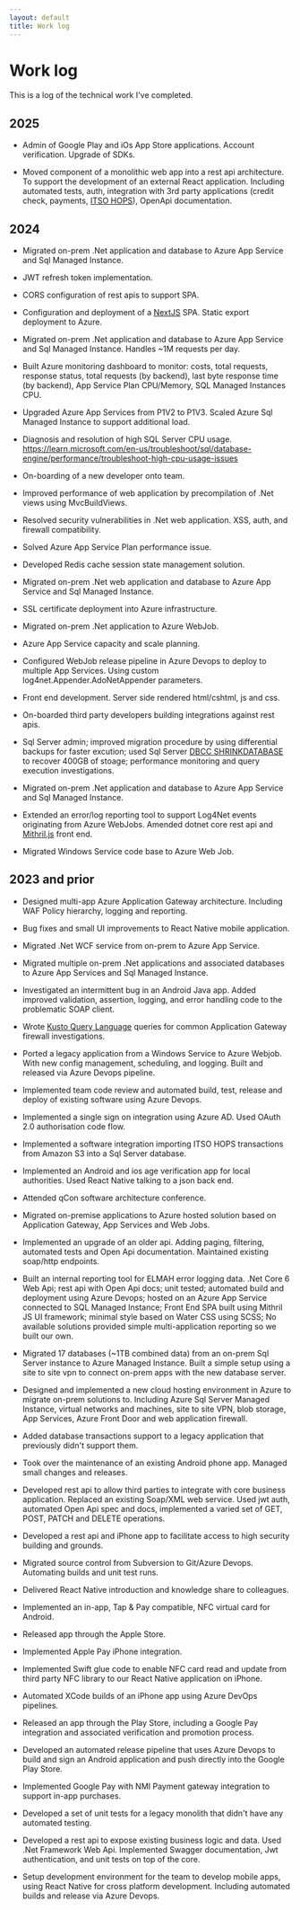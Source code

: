 ```yaml
---
layout: default
title: Work log
---
```


# Work log

This is a log of the technical work I've completed.

## 2025

- Admin of Google Play and iOs App Store applications. Account verification. Upgrade of SDKs.

- Moved component of a monolithic web app into a rest api architecture. To
  support the development of an external React application. Including
  automated tests, auth, integration with 3rd party applications
  (credit check, payments, [ITSO HOPS](https://www.itso.org.uk/)),
  OpenApi documentation.
  
## 2024

- Migrated on-prem .Net application and database to Azure App Service
  and Sql Managed Instance.

- JWT refresh token implementation. 

- CORS configuration of rest apis to support SPA.  

- Configuration and deployment of a [NextJS](https://nextjs.org/) SPA. Static export deployment to Azure.

- Migrated on-prem .Net application and database to Azure App Service
  and Sql Managed Instance. Handles ~1M requests per day.
  
- Built Azure monitoring dashboard to monitor: costs, total requests, response status, total requests (by backend), last byte response time (by backend), App Service Plan CPU/Memory, SQL Managed Instances CPU.
  
- Upgraded Azure App Services from P1V2 to P1V3. Scaled Azure Sql Managed Instance to support additional load.

- Diagnosis and resolution of high SQL Server CPU usage. https://learn.microsoft.com/en-us/troubleshoot/sql/database-engine/performance/troubleshoot-high-cpu-usage-issues

- On-boarding of a new developer onto team.

- Improved performance of web application by precompilation of .Net views using MvcBuildViews.

- Resolved security vulnerabilities in .Net web application. XSS, auth, and firewall compatibility.

- Solved Azure App Service Plan performance issue.

- Developed Redis cache session state management solution.

- Migrated on-prem .Net web application and database to Azure App Service and Sql Managed Instance.

- SSL certificate deployment into Azure infrastructure.

- Migrated on-prem .Net application to Azure WebJob.

- Azure App Service capacity and scale planning.

- Configured WebJob release pipeline in Azure Devops to deploy to multiple
  App Services. Using custom log4net.Appender.AdoNetAppender parameters.

- Front end development. Server side rendered html/cshtml, js and css.

- On-boarded third party developers building integrations against rest
  apis.  

- Sql Server admin; improved migration procedure by using differential
  backups for faster excution; used Sql Server [DBCC SHRINKDATABASE](https://learn.microsoft.com/en-us/sql/t-sql/database-console-commands/dbcc-shrinkdatabase-transact-sql?view=sql-server-ver16)
  to recover 400GB of stoage; performance monitoring and query execution investigations.

- Migrated on-prem .Net application and database to Azure App Service
  and Sql Managed Instance.

- Extended an error/log reporting tool to support Log4Net events
  originating from Azure WebJobs. Amended dotnet core
  rest api and [Mithril.js](https://mithril.js.org) front end.

- Migrated Windows Service code base to Azure Web Job.

## 2023 and prior

- Designed multi-app Azure Application Gateway architecture. Including
  WAF Policy hierarchy, logging and reporting.

- Bug fixes and small UI improvements to React Native mobile application.

- Migrated .Net WCF service from on-prem to Azure App Service.

- Migrated multiple on-prem .Net applications and associated databases
  to Azure App Services and Sql Managed Instance.

- Investigated an intermittent bug in an Android Java app. Added
  improved validation, assertion, logging, and error handling code to
  the problematic SOAP client.

- Wrote [Kusto Query
  Language](https://learn.microsoft.com/en-us/azure/data-explorer/kusto/query/)
  queries for common Application Gateway firewall investigations.

- Ported a legacy application from a Windows Service to Azure
  Webjob. With new config management, scheduling, and logging. Built
  and released via Azure Devops pipeline.

- Implemented team code review and automated build, test, release and
  deploy of existing software using Azure Devops.

- Implemented a single sign on integration using Azure AD. Used OAuth
  2.0 authorisation code flow.

- Implemented a software integration importing ITSO HOPS transactions
  from Amazon S3 into a Sql Server database.

- Implemented an Android and ios age verification app for local
  authorities. Used React Native talking to a json back end.

- Attended qCon software architecture conference.

- Migrated on-premise applications to Azure hosted solution based on
  Application Gateway, App Services and Web Jobs.

- Implemented an upgrade of an older api. Adding paging, filtering,
  automated tests and Open Api documentation. Maintained existing
  soap/http endpoints.

- Built an internal reporting tool for ELMAH error logging data. .Net
  Core 6 Web Api; rest api with Open Api docs; unit tested; automated
  build and deployment using Azure Devops; hosted on an Azure App
  Service connected to SQL Managed Instance; Front End SPA built using
  Mithril JS UI framework; minimal style based on Water CSS using
  SCSS; No available solutions provided simple multi-application
  reporting so we built our own.

- Migrated 17 databases (~1TB combined data) from an on-prem Sql
  Server instance to Azure Managed Instance. Built a simple setup
  using a site to site vpn to connect on-prem apps with the new
  database server.

- Designed and implemented a new cloud hosting environment in Azure to
  migrate on-prem solutions to. Including Azure Sql Server Managed
  Instance, virtual networks and machines, site to site VPN, blob
  storage, App Services, Azure Front Door and web application
  firewall.

- Added database transactions support to a legacy application that
  previously didn't support them.

- Took over the maintenance of an existing Android phone app. Managed
  small changes and releases.

- Developed rest api to allow third parties to integrate with core
  business application. Replaced an existing Soap/XML web
  service. Used jwt auth, automated Open Api spec and docs,
  implemented a varied set of GET, POST, PATCH and DELETE operations.

- Developed a rest api and iPhone app to facilitate access to high
  security building and grounds.

- Migrated source control from Subversion to Git/Azure
  Devops. Automating builds and unit test runs.

- Delivered React Native introduction and knowledge share to
  colleagues.

- Implemented an in-app, Tap & Pay compatible, NFC virtual card for
  Android.

- Released app through the Apple Store.

- Implemented Apple Pay iPhone integration.

- Implemented Swift glue code to enable NFC card read and update from
  third party NFC library to our React Native application on iPhone.

- Automated XCode builds of an iPhone app using Azure DevOps
  pipelines.

- Released an app through the Play Store, including a Google Pay
  integration and associated verification and promotion process.

- Developed an automated release pipeline that uses Azure Devops to
  build and sign an Android application and push directly into the
  Google Play Store.

- Implemented Google Pay with NMI Payment gateway integration to
  support in-app purchases.

- Developed a set of unit tests for a legacy monolith that didn't have
  any automated testing.

- Developed a rest api to expose existing business logic and
  data. Used .Net Framework Web Api. Implemented Swagger
  documentation, Jwt authentication, and unit tests on top of the
  core.

- Setup development environment for the team to develop mobile apps,
  using React Native for cross platform development. Including
  automated builds and release via Azure Devops.
